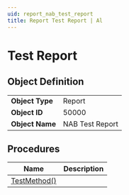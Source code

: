 ```yaml
---
uid: report_nab_test_report
title: Report Test Report | Al
---
```

# Test Report

## Object Definition

<table>
<tr><td><b>Object Type</b></td><td>Report</td></tr>
<tr><td><b>Object ID</b></td><td>50000</td></tr>
<tr><td><b>Object Name</b></td><td>NAB Test Report</td></tr>
</table>

## Procedures

| Name | Description |
| ----- | ------ |
| [TestMethod()](test-method.md#test_method) |  |
